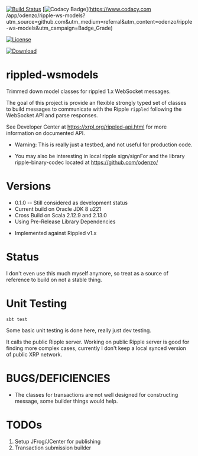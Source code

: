 
[![Build Status](https://travis-ci.com/odenzo/ripple-local-signing.svg?branch=master)](https://travis-ci.com/odenzo/ripple-local-signing)
[![Codacy Badge](https://api.codacy.com/project/badge/Grade/64c5333412184e23a22590db35f72181)](https://www.codacy.com
/app/odenzo/ripple-ws-models?utm_source=github.com&amp;utm_medium=referral&amp;utm_content=odenzo/ripple
-ws-models&amp;utm_campaign=Badge_Grade)

[![License](https://img.shields.io/badge/License-Apache%202.0-blue.svg)](https://opensource.org/licenses/Apache-2.0)

[ ![Download](https://api.bintray.com/packages/odenzooss/maven/ripple-ws-models/images/download.svg?version=0.0.10
) ](https://bintray.com/odenzooss/maven/ripple-ws-models/0.1.0/link)


# rippled-wsmodels

Trimmed down model classes for rippled 1.x WebSocket messages.

The goal of this project is provide an flexible strongly typed set of classes to build messages
to communicate with the Ripple `rippled` following the WebSocket API and parse responses.

See Developer Center at https://xrpl.org/rippled-api.html for more information on documented API.

* Warning: This is really just a testbed, and not useful for production code.

* You may also be interesting in local ripple sign/signFor and the library ripple-binary-codec located at
       https://github.com/odenzo/

# Versions
* 0.1.0 -- Still considered as development status
* Current build on Oracle JDK 8 u221
* Cross Build on Scala 2.12.9 and 2.13.0  
* Using Pre-Release Library Dependencies

- Implemented against Rippled v1.x


# Status

I don't even use this much myself anymore, so treat as a source of reference to build on not a stable thing.

# Unit Testing
```sbt test```

Some basic unit testing is done here, really just dev testing. 

It calls the public Ripple server.
Working on public Ripple server is good for finding more complex cases, currently I don't keep a local 
synced version of public XRP network.




# BUGS/DEFICIENCIES

- The classes for transactions are not well designed for constructing message, some builder things would help.


# TODOs

1. Setup JFrog/JCenter for publishing
2. Transaction submission builder

